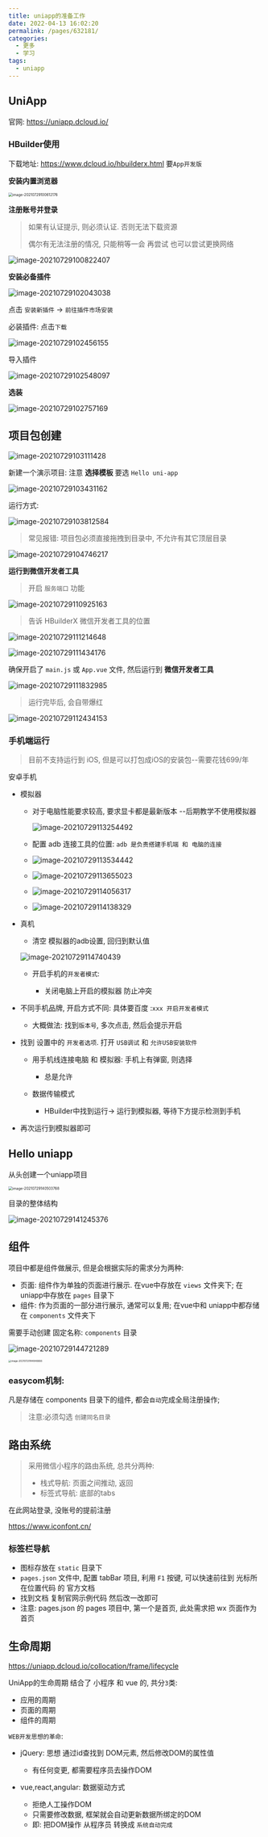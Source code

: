 ```yaml
---
title: uniapp的准备工作
date: 2022-04-13 16:02:20
permalink: /pages/632181/
categories:
  - 更多
  - 学习
tags:
  - uniapp
---
```

## UniApp

官网: https://uniapp.dcloud.io/

### HBuilder使用

下载地址: https://www.dcloud.io/hbuilderx.html   要`App开发版`

<!-- more -->

**安装内置浏览器**

<img src="https://huazizhanye.oss-cn-beijing.aliyuncs.com/blogs/uniApp/images/image-20210729100612176.png" alt="image-20210729100612176" style="zoom:50%;" />

**注册账号并登录**

> 如果有认证提示, 则必须认证. 否则无法下载资源
>
> 偶尔有无法注册的情况, 只能稍等一会 再尝试  也可以尝试更换网络

![image-20210729100822407](https://huazizhanye.oss-cn-beijing.aliyuncs.com/blogs/uniApp/images/image-20210729100822407.png)

**安装必备插件**

![image-20210729102043038](https://huazizhanye.oss-cn-beijing.aliyuncs.com/blogs/uniApp/images/image-20210729102043038.png)

点击 `安装新插件` -> `前往插件市场安装`

必装插件: 点击`下载`

![image-20210729102456155](https://huazizhanye.oss-cn-beijing.aliyuncs.com/blogs/uniApp/images/image-20210729102456155.png)

导入插件

![image-20210729102548097](https://huazizhanye.oss-cn-beijing.aliyuncs.com/blogs/uniApp/images/image-20210729102548097.png)

**选装**

![image-20210729102757169](https://huazizhanye.oss-cn-beijing.aliyuncs.com/blogs/uniApp/images/image-20210729102757169.png)

## 项目包创建

![image-20210729103111428](https://huazizhanye.oss-cn-beijing.aliyuncs.com/blogs/uniApp/images/image-20210729103111428.png)

新建一个演示项目: 注意 **选择模板** 要选 `Hello uni-app`

![image-20210729103431162](https://huazizhanye.oss-cn-beijing.aliyuncs.com/blogs/uniApp/images/image-20210729103431162.png)

运行方式:

![image-20210729103812584](https://huazizhanye.oss-cn-beijing.aliyuncs.com/blogs/uniApp/images/image-20210729103812584.png)

> 常见报错: 项目包必须直接拖拽到目录中, 不允许有其它顶层目录

![image-20210729104746217](https://huazizhanye.oss-cn-beijing.aliyuncs.com/blogs/uniApp/images/image-20210729104746217.png)



**运行到微信开发者工具**

> 开启 `服务端口` 功能

![image-20210729110925163](https://huazizhanye.oss-cn-beijing.aliyuncs.com/blogs/uniApp/images/image-20210729110925163.png)

> 告诉 HBuilderX 微信开发者工具的位置

![image-20210729111214648](https://huazizhanye.oss-cn-beijing.aliyuncs.com/blogs/uniApp/images/image-20210729111214648.png)

![image-20210729111434176](https://huazizhanye.oss-cn-beijing.aliyuncs.com/blogs/uniApp/images/image-20210729111434176.png)

确保开启了 `main.js` 或 `App.vue` 文件, 然后运行到 **微信开发者工具**

![image-20210729111832985](https://huazizhanye.oss-cn-beijing.aliyuncs.com/blogs/uniApp/images/image-20210729111832985.png)

> 运行完毕后, 会自带爆红

![image-20210729112434153](https://huazizhanye.oss-cn-beijing.aliyuncs.com/blogs/uniApp/images/image-20210729112434153.png)



### 手机端运行

> 目前不支持运行到 iOS, 但是可以打包成iOS的安装包--需要花钱699/年

安卓手机 

- 模拟器

  - 对于电脑性能要求较高, 要求显卡都是最新版本 --后期教学不使用模拟器

    ![image-20210729113254492](https://huazizhanye.oss-cn-beijing.aliyuncs.com/blogs/uniApp/images/image-20210729113254492.png)

  - 配置 adb 连接工具的位置: `adb 是负责搭建手机端 和 电脑的连接`

  - ![image-20210729113534442](https://huazizhanye.oss-cn-beijing.aliyuncs.com/blogs/uniApp/images/image-20210729113534442.png)

  - ![image-20210729113655023](https://huazizhanye.oss-cn-beijing.aliyuncs.com/blogs/uniApp/images/image-20210729113655023.png)

  - ![image-20210729114056317](https://huazizhanye.oss-cn-beijing.aliyuncs.com/blogs/uniApp/images/image-20210729114056317.png)

  - ![image-20210729114138329](https://huazizhanye.oss-cn-beijing.aliyuncs.com/blogs/uniApp/images/image-20210729114138329.png)

- 真机

  -  清空 模拟器的adb设置, 回归到默认值

    ![image-20210729114740439](https://huazizhanye.oss-cn-beijing.aliyuncs.com/blogs/uniApp/images/image-20210729114740439.png)

  - 开启手机的`开发者模式`:

    - 关闭电脑上开启的模拟器 防止冲突
- 不同手机品牌, 开启方式不同: 具体要百度 :`xxx 开启开发者模式`
    - 大概做法: 找到`版本号`, 多次点击, 然后会提示开启
- 找到 设置中的 `开发者选项`. 打开 `USB调试` 和 `允许USB安装软件`
    - 用手机线连接电脑 和 模拟器: 手机上有弹窗, 则选择

      - 总是允许
  - 数据传输模式
    - HBuilder中找到运行-> 运行到模拟器, 等待下方提示检测到手机
- 再次运行到模拟器即可

## Hello uniapp

从头创建一个uniapp项目

<img src="https://huazizhanye.oss-cn-beijing.aliyuncs.com/blogs/uniApp/images/image-20210729140503768.png" alt="image-20210729140503768" style="zoom:50%;" />

目录的整体结构

![image-20210729141245376](https://huazizhanye.oss-cn-beijing.aliyuncs.com/blogs/uniApp/images/image-20210729141245376.png)



## 组件

项目中都是组件做展示, 但是会根据实际的需求分为两种:

- 页面: 组件作为单独的页面进行展示.  在vue中存放在 `views` 文件夹下; 在uniapp中存放在 `pages` 目录下
- 组件: 作为页面的一部分进行展示, 通常可以复用;  在vue中和 uniapp中都存储在 `components` 文件夹下

需要手动创建 固定名称: `components` 目录

![image-20210729144721289](https://huazizhanye.oss-cn-beijing.aliyuncs.com/blogs/uniApp/images/image-20210729144721289.png)

<img src="https://huazizhanye.oss-cn-beijing.aliyuncs.com/blogs/uniApp/images/image-20210729144846666.png" alt="image-20210729144846666" style="zoom:33%;" />

### easycom机制:

凡是存储在 components 目录下的组件, 都会`自动`完成全局注册操作; 

> 注意:必须勾选 `创建同名目录`



## 路由系统

> 采用微信小程序的路由系统, 总共分两种:
>
> - 栈式导航: 页面之间推动, 返回
> - 标签式导航: 底部的tabs



在此网站登录, 没账号的提前注册

https://www.iconfont.cn/

### 标签栏导航

- 图标存放在 `static` 目录下
- `pages.json` 文件中, 配置 tabBar 项目, 利用 `F1` 按键, 可以快速前往到 光标所在位置代码 的 官方文档
- 找到文档 复制官网示例代码 然后改一改即可
- 注意: pages.json 的 pages 项目中, 第一个是首页, 此处需求把 wx 页面作为首页

## 生命周期

https://uniapp.dcloud.io/collocation/frame/lifecycle

UniApp的生命周期 结合了 小程序 和 vue 的, 共分`3`类:

- 应用的周期
- 页面的周期
- 组件的周期



`WEB开发思想的革命`:

- jQuery: 思想 通过id查找到 DOM元素, 然后修改DOM的属性值

  - 有任何变更, 都需要程序员去操作DOM

- vue,react,angular: 数据驱动方式

  - 拒绝人工操作DOM
  - 只需要修改数据, 框架就会自动更新数据所绑定的DOM
  - 即: 把DOM操作 从程序员 转换成 `系统自动完成`

